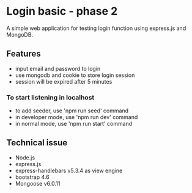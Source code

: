 # Login basic - phase 2
A simple web application for testing login function using express.js and MongoDB.

## Features
- input email and password to login
- use mongodb and cookie to store login session
- session will be expired after 5 minutes

### To start listening in localhost
- to add seeder, use 'npm run seed' command
- in developer mode, use 'npm run dev' command
- in normal mode, use 'npm run start' command

## Technical issue
- Node.js
- express.js
- express-handlebars v5.3.4 as view engine
- bootstrap 4.6
- Mongoose v6.0.11
